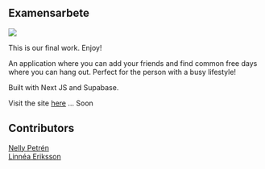 ## Examensarbete

<img src="https://media.giphy.com/media/777Aby0ZetYE8/giphy.gif">

This is our final work. Enjoy!

An application where you can add your friends and find common free days where you can hang out. Perfect for the person with a busy lifestyle!

Built with Next JS and Supabase. 

Visit the site [here]() ... Soon

## Contributors

[Nelly Petrén](https://github.com/NellySP)
<br>
[Linnéa Eriksson](https://github.com/LinneaEriksson)
